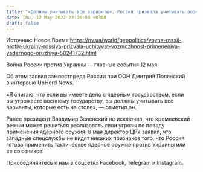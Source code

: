 ```yaml
---
title: "«Должны учитывать все варианты». Россия призвала учитывать возможность применения ядерного оружия"
date: Thu, 12 May 2022 22:16:00 +0300
draft: false
---
```

Источник: Новое Время https://nv.ua/world/geopolitics/voyna-rossii-protiv-ukrainy-rossiya-prizvala-uchityvat-vozmozhnost-primeneniya-yadernogo-oruzhiya-50241732.html


Война России против Украины — главные события 12 мая

 Об этом заявил зампостпреда России при ООН Дмитрий Полянский в интервью UnHerd News.

«Я считаю, что если вы имеете дело с ядерным государством, если вы угрожаете военному государству, вы должны учитывать все варианты, которые есть на столе», — отметил он.

Ранее президент Владимир Зеленский не исключил, что кремлевский режим может решиться реализовать свои угрозы по поводу применения ядерного оружия. 8 мая директор ЦРУ заявил, что западные спецслужбы не видят никаких признаков того, что Россия готова применить тактическое ядерное оружие против Украины или ее союзников.

Присоединяйтесь к нам в соцсетях Facebook, Telegram и Instagram.
